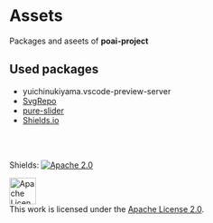 # Assets
Packages and aseets of **poai-project** <br>

## Used packages
  - yuichinukiyama.vscode-preview-server
  - [SvgRepo](packages/svg-repo/README.md)
  - [pure-slider](packages/pure-slider/README.md)
  - [Shields.io](https://shields.io)

<br><br>


Shields: [![Apache 2.0][apache-shield]][apache]

[apache]: https://www.apache.org/licenses/LICENSE-2.0
[apache-shield]: https://img.shields.io/badge/License-Apache%202.0-lightgrey.svg

<a rel="license" href="https://www.apache.org/licenses/LICENSE-2.0"><img alt="Apache License" height=47px style="border-width:0" src="https://www.apache.org/img/asf-estd-1999-logo.jpg" /></a></br>This work is licensed under the <a rel="license" href="https://www.apache.org/licenses/LICENSE-2.0">Apache License 2.0</a>.
